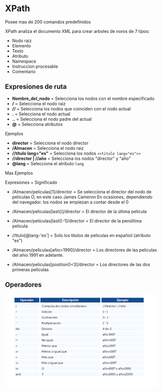 # XPath

Posee mas de 200 comandos predefinidos

XPath analiza el documento XML para crear arboles de noros de 7 tipos:

- Nodo raiz
- Elemento
- Texto
- Atributo
- Namespace
- Instruccion procesable
- Comentario

## Expresiones de ruta

- **Nombre_del_nodo** = Selecciona los nodos con el nombre especificado
- **/** = Selecciona el nodo raiz
- **//** = Selecciona los nodos que coinciden con el nodo actual
- **.** = Selecciona el nodo actual
- **..** = Selecciona el nodo padre del actual
- **@** = Selecciona atributos

Ejemplos

- **director** = Selecciona el nodo director
- **/Almacen** = Selecciona el nodo raiz
- **//titulo lang="es"** = Selecciona los nodos ``<<titulo lang="es">>``
- **//director | //año** = Selecciona los nodos "director" y "año"
- **@lang** = Selecciona el atributo ``lang``

Mas Ejemplos

Expresiones = Significado

- /Almacen/peliculas[1]/director = Se selecciona el director del nodo de peliculas O, en este caso James Cameron En ocasiones, dependiendo del navegador. los nodos se empiezan a contar desde el 0

- /Almacen/peliculas[last()]/director = El director de la última pelicula

- /Almacen/peticulas[last()-1]/director = El director de la penúltima pelicula

- //ttulo[@lang-'es'] = Solo los titulos de peliculas en españiol (atributo "es")

- /Almacen/peliculas[añio>1990]/director = Los directores de las peliculas del añio 1991 en
adelante.

- /Almacen/peliculas[position()<3]/director = Los directores de las dos primeras peliculas

## Operadores

![Operadores](./images/operadores.png)
